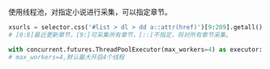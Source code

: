 使用线程池，对指定小说进行采集，可以指定章节。

```python
xsurls = selector.css('#list > dl > dd a::attr(href)')[9:209].getall()
# [0:8]最近更新章节，[9:]可采集所有章节，[::]不指定，将对所有章节采集。
```

```python
with concurrent.futures.ThreadPoolExecutor(max_workers=4) as executor:
# max_workers=4,默认最大开启4个线程
```